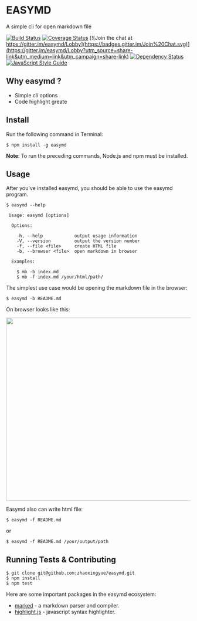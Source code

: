 # EASYMD

A simple cli for open markdown file  

[![Build Status](https://travis-ci.org/zhaoxingyue/easymd.svg?branch=master)](https://travis-ci.org/zhaoxingyue/easymd)
[![Coverage Status](https://coveralls.io/repos/github/zhaoxingyue/easymd/badge.svg?branch=master)](https://coveralls.io/github/zhaoxingyue/easymd?branch=master)
[![Join the chat at https://gitter.im/easymd/Lobby](https://badges.gitter.im/Join%20Chat.svg)](https://gitter.im/easymd/Lobby?utm_source=share-link&utm_medium=link&utm_campaign=share-link)
[![Dependency Status](https://dependencyci.com/github/zhaoxingyue/easymd/badge)](https://dependencyci.com/github/zhaoxingyue/easymd)
[![JavaScript Style Guide](https://img.shields.io/badge/code_style-standard-brightgreen.svg)](https://standardjs.com)  

## Why easymd ?

- Simple cli options
- Code highlight greate

## Install

Run the following command in Terminal:

```
$ npm install -g easymd
```
**Note**: To run the preceding commands, Node.js and npm must be installed.

## Usage

After you've installed easymd, you should be able to use the easymd program.

```
$ easymd --help

 Usage: easymd [options]

  Options:

    -h, --help            output usage information
    -V, --version         output the version number
    -f, --file <file>     create HTML file
    -b, --browser <file>  open markdown in browser

  Examples:

    $ mb -b index.md
    $ mb -f index.md /your/html/path/ 

```
The simplest use case would be opening the markdown file in the browser:

```
$ easymd -b README.md
```
On browser looks like this:

<img src="http://qiniu.mengxiaoban.cn/customerFiles/20170412180606_admin_browser.png" style="width: 600px;height: 500px">

Easymd also can write html file:

```
$ easymd -f README.md
```
or 
```
$ easymd -f README.md /your/output/path
```

## Running Tests & Contributing

```
$ git clone git@github.com:zhaoxingyue/easymd.git
$ npm install
$ npm test
```

Here are some important packages in the easymd ecosystem:

- [marked](https://github.com/chjj/marked) - a markdown parser and compiler.
- [highlight.js](https://github.com/isagalaev/highlight.js) - javascript syntax highlighter.

